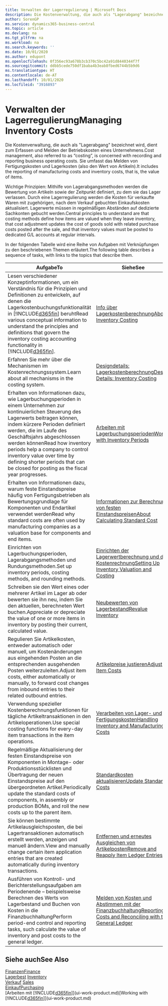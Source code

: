 ```yaml
---
title: Verwalten der Lagerregulierung | Microsoft Docs
description: Die Kostenverwaltung, die auch als "Lagerabgang" bezeichnet wird, dient zum Erfassen und Melden der Betriebskosten eines Unternehmens. Sie umfasst das Melden von Fertigungskosten und Lagerkosten (also den Wert von Artikeln).
author: SorenGP
ms.service: dynamics365-business-central
ms.topic: article
ms.devlang: na
ms.tgt_pltfrm: na
ms.workload: na
ms.search.keywords: ''
ms.date: 10/01/2020
ms.author: edupont
ms.openlocfilehash: 0f356ec93a678b3cb370c5bc42a91d8440344f7f
ms.sourcegitcommit: ddbb5cede750df1baba4b3eab8fbed6744b5b9d6
ms.translationtype: HT
ms.contentlocale: de-AT
ms.lasthandoff: 10/01/2020
ms.locfileid: "3916893"
---
```

# <a name="managing-inventory-costs"></a><span data-ttu-id="6e44e-104">Verwalten der Lagerregulierung</span><span class="sxs-lookup"><span data-stu-id="6e44e-104">Managing Inventory Costs</span></span>
<span data-ttu-id="6e44e-105">Die Kostenverwaltung, die auch als "Lagerabgang" bezeichnet wird, dient zum Erfassen und Melden der Betriebskosten eines Unternehmens.</span><span class="sxs-lookup"><span data-stu-id="6e44e-105">Cost management, also referred to as “costing”, is concerned with recording and reporting business operating costs.</span></span> <span data-ttu-id="6e44e-106">Sie umfasst das Melden von Fertigungskosten und Lagerkosten (also den Wert von Artikeln).</span><span class="sxs-lookup"><span data-stu-id="6e44e-106">It includes the reporting of manufacturing costs and inventory costs, that is, the value of items.</span></span>   

<span data-ttu-id="6e44e-107">Wichtige Prinzipien: Mithilfe von Lagerabgangsmethoden werden die Bewertung von Artikeln sowie der Zeitpunkt definiert, zu dem sie das Lager verlassen. Durch eine Lagerregulierung werden die Kosten für verkaufte Waren mit zugehörigen, nach dem Verkauf gebuchten Einkaufskosten aktualisiert. Lagerwerte müssen in regelmäßigen Abständen auf dedizierte Sachkonten gebucht werden.</span><span class="sxs-lookup"><span data-stu-id="6e44e-107">Central principles to understand are that costing methods define how items are valued when they leave inventory, that cost adjustment updates the cost of goods sold with related purchase costs posted after the sale, and that inventory values must be posted to dedicated G/L accounts at regular intervals.</span></span>

<span data-ttu-id="6e44e-108">In der folgenden Tabelle wird eine Reihe von Aufgaben mit Verknüpfungen zu den beschriebenen Themen erläutert.</span><span class="sxs-lookup"><span data-stu-id="6e44e-108">The following table describes a sequence of tasks, with links to the topics that describe them.</span></span>

|<span data-ttu-id="6e44e-109">**Aufgabe**</span><span class="sxs-lookup"><span data-stu-id="6e44e-109">**To**</span></span>|<span data-ttu-id="6e44e-110">**Siehe**</span><span class="sxs-lookup"><span data-stu-id="6e44e-110">**See**</span></span>|  
|------------|-------------|  
|<span data-ttu-id="6e44e-111">Lesen verschiedener Konzeptinformationen, um ein Verständnis für die Prinzipien und Definitionen zu entwickeln, auf denen die Lagerkostenbuchungsfunktionalität in [!INCLUDE[d365fin](includes/d365fin_md.md)] beruht</span><span class="sxs-lookup"><span data-stu-id="6e44e-111">Read various conceptual information to understand the principles and definitions that govern the inventory costing accounting functionality in [!INCLUDE[d365fin](includes/d365fin_md.md)].</span></span>|[<span data-ttu-id="6e44e-112">Info über Lagerkostenberechnung</span><span class="sxs-lookup"><span data-stu-id="6e44e-112">About Inventory Costing</span></span>](finance-learn-about-costing.md)|  
|<span data-ttu-id="6e44e-113">Erfahren Sie mehr über die Mechanismen im Kostenrechnungssystem.</span><span class="sxs-lookup"><span data-stu-id="6e44e-113">Learn about all mechanisms in the costing system.</span></span>|[<span data-ttu-id="6e44e-114">Designdetails: Lagerkostenberechnung</span><span class="sxs-lookup"><span data-stu-id="6e44e-114">Design Details: Inventory Costing</span></span>](design-details-inventory-costing.md)|
|<span data-ttu-id="6e44e-115">Erhalten von Informationen dazu, wie Lagerbuchungsperioden in einem Unternehmen zur kontinuierlichen Steuerung des Lagerwerts beitragen können, indem kürzere Perioden definiert werden, die im Laufe des Geschäftsjahrs abgeschlossen werden können</span><span class="sxs-lookup"><span data-stu-id="6e44e-115">Read how inventory periods help a company to control inventory value over time by defining shorter periods that can be closed for posting as the fiscal year progresses.</span></span>|[<span data-ttu-id="6e44e-116">Arbeiten mit Lagerbuchungsperioden</span><span class="sxs-lookup"><span data-stu-id="6e44e-116">Work with Inventory Periods</span></span>](finance-how-to-work-with-inventory-periods.md)|
|<span data-ttu-id="6e44e-117">Erhalten von Informationen dazu, warum feste Einstandspreise häufig von Fertigungsbetrieben als Bewertungsgrundlage für Komponenten und Endartikel verwendet werden</span><span class="sxs-lookup"><span data-stu-id="6e44e-117">Read why standard costs are often used by manufacturing companies as a valuation base for components and end items.</span></span>|[<span data-ttu-id="6e44e-118">Informationen zur Berechnung von festen Einstandspreisen</span><span class="sxs-lookup"><span data-stu-id="6e44e-118">About Calculating Standard Cost</span></span>](finance-about-calculating-standard-cost.md)|
|<span data-ttu-id="6e44e-119">Einrichten von Lagerbuchungsperioden, Lagerabgangsmethoden und Rundungsmethoden.</span><span class="sxs-lookup"><span data-stu-id="6e44e-119">Set up inventory periods, costing methods, and rounding methods.</span></span>|[<span data-ttu-id="6e44e-120">Einrichten der Lagerwertberechnung und der Kostenrechnung</span><span class="sxs-lookup"><span data-stu-id="6e44e-120">Setting Up Inventory Valuation and Costing</span></span>](finance-set-up-inventory-valuation-and-costing.md)|
|<span data-ttu-id="6e44e-121">Schreiben sie den Wert eines oder mehrerer Artikel im Lager ab oder bewerten sie ihn neu, indem Sie den aktuellen, berechneten Wert buchen.</span><span class="sxs-lookup"><span data-stu-id="6e44e-121">Appreciate or depreciate the value of one or more items in inventory by posting their current, calculated value.</span></span>|[<span data-ttu-id="6e44e-122">Neubewerten von Lagerbestand</span><span class="sxs-lookup"><span data-stu-id="6e44e-122">Revalue Inventory</span></span>](inventory-how-revalue-inventory.md)|
|<span data-ttu-id="6e44e-123">Regulieren Sie Artikelkosten, entweder automatisch oder manuell, um Kostenänderungen aus eingehenden Posten an die entsprechenden ausgehenden Posten weiterzuleiten.</span><span class="sxs-lookup"><span data-stu-id="6e44e-123">Adjust item costs, either automatically or manually, to forward cost changes from inbound entries to their related outbound entries.</span></span>|[<span data-ttu-id="6e44e-124">Artikelpreise justieren</span><span class="sxs-lookup"><span data-stu-id="6e44e-124">Adjust Item Costs</span></span>](inventory-how-adjust-item-costs.md)|
|<span data-ttu-id="6e44e-125">Verwendung spezieller Kostenberechnungsfunktionen für tägliche Artikeltransaktionen in den Artikeloperationen.</span><span class="sxs-lookup"><span data-stu-id="6e44e-125">Use special costing functions for every-day item transactions in the item operations.</span></span>|[<span data-ttu-id="6e44e-126">Verarbeiten von Lager- und Fertigungskosten</span><span class="sxs-lookup"><span data-stu-id="6e44e-126">Handling Inventory and Manufacturing Costs</span></span>](finance-handle-inventory-and-manufacturing-costs.md)|  
|<span data-ttu-id="6e44e-127">Regelmäßige Aktualisierung der festen Einstandspreise von Komponenten in Montage- oder Produktionsstücklisten und Übertragung der neuen Einstandspreise auf den übergeordneten Artikel.</span><span class="sxs-lookup"><span data-stu-id="6e44e-127">Periodically update the standard costs of components, in assembly or production BOMs, and roll the new costs up to the parent item.</span></span>|[<span data-ttu-id="6e44e-128">Standardkosten aktualisieren</span><span class="sxs-lookup"><span data-stu-id="6e44e-128">Update Standard Costs</span></span>](finance-how-to-update-standard-costs.md)|
|<span data-ttu-id="6e44e-129">Sie können bestimmte Artikelausgleichsposten, die bei Lagertransaktionen automatisch erstellt werden, anzeigen und manuell ändern.</span><span class="sxs-lookup"><span data-stu-id="6e44e-129">View and manually change certain item application entries that are created automatically during inventory transactions.</span></span>|[<span data-ttu-id="6e44e-130">Entfernen und erneutes Ausgleichen von Artikelposten</span><span class="sxs-lookup"><span data-stu-id="6e44e-130">Remove and Reapply Item Ledger Entries</span></span>](finance-how-to-remove-and-reapply-item-entries.md)|
|<span data-ttu-id="6e44e-131">Ausführen von Kontroll- und Berichterstellungsaufgaben am Periodenende – beispielsweise Berechnen des Werts von Lagerbestand und Buchen von Kosten in die Finanzbuchhaltung</span><span class="sxs-lookup"><span data-stu-id="6e44e-131">Perform period-end control and reporting tasks, such calculate the value of inventory and post costs to the general ledger.</span></span>|[<span data-ttu-id="6e44e-132">Melden von Kosten und Abstimmen mit der Finanzbuchhaltung</span><span class="sxs-lookup"><span data-stu-id="6e44e-132">Reporting Costs and Reconciling with the General Ledger</span></span>](finance-report-costs-and-reconcile-with-the-general-ledger.md)|

## <a name="see-also"></a><span data-ttu-id="6e44e-133">Siehe auch</span><span class="sxs-lookup"><span data-stu-id="6e44e-133">See Also</span></span>  
 [<span data-ttu-id="6e44e-134">Finanzen</span><span class="sxs-lookup"><span data-stu-id="6e44e-134">Finance</span></span>](finance.md)  
 <span data-ttu-id="6e44e-135">[Lagerbest](inventory-manage-inventory.md) </span><span class="sxs-lookup"><span data-stu-id="6e44e-135">[Inventory](inventory-manage-inventory.md) </span></span>  
 <span data-ttu-id="6e44e-136">[Verkauf](sales-manage-sales.md) </span><span class="sxs-lookup"><span data-stu-id="6e44e-136">[Sales](sales-manage-sales.md) </span></span>  
 [<span data-ttu-id="6e44e-137">Einkauf</span><span class="sxs-lookup"><span data-stu-id="6e44e-137">Purchasing</span></span>](purchasing-manage-purchasing.md)  
 <span data-ttu-id="6e44e-138">[Arbeiten mit [!INCLUDE[d365fin](includes/d365fin_md.md)]](ui-work-product.md)</span><span class="sxs-lookup"><span data-stu-id="6e44e-138">[Working with [!INCLUDE[d365fin](includes/d365fin_md.md)]](ui-work-product.md)</span></span>
